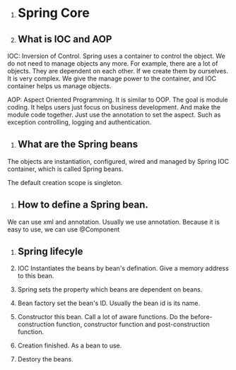 1. # Spring Core

1. ## What is IOC and AOP

IOC: Inversion of Control. Spring uses a container to control the object. We do not need to manage objects any more. For example, there are a lot of objects. They are dependent on each other. If we create them by ourselves. It is very complex. We give the manage power to the container, and IOC container helps us manage objects.

AOP: Aspect Oriented Programming. It is similar to OOP. The goal is module coding. It helps users just focus on business development. And make the module code together. Just use the annotation to set the aspect. Such as exception controlling, logging and authentication.

1. ## What are the Spring beans

The objects are instantiation, configured, wired and managed by Spring IOC container, which is called Spring beans.

The default creation scope is singleton.

1. ## How to define a Spring bean.

We can use xml and annotation. Usually we use annotation. Because it is easy to use, we can use @Component

1. ## Spring lifecyle

1. IOC Instantiates the beans by bean's defination. Give a memory address to this bean.
2. Spring sets the property which beans are dependent on beans.
3. Bean factory set the bean's ID. Usually the bean id is its name.
4. Constructor this bean. Call a lot of aware functions. Do the before-construction function, constructor function and post-construction function.
5. Creation finished. As a bean to use.
6. Destory the beans.